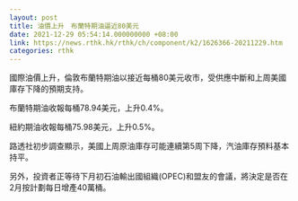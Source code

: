 ```yaml
---
layout: post
title: 油價上升　布蘭特期油逼近80美元
date: 2021-12-29 05:54:14.000000000 +08:00
link: https://news.rthk.hk/rthk/ch/component/k2/1626366-20211229.htm
categories: rthk
---
```


國際油價上升，倫敦布蘭特期油以接近每桶80美元收市，受供應中斷和上周美國庫存下降的預期支持。

布蘭特期油收報每桶78.94美元，上升0.4%。

紐約期油收報每桶75.98美元，上升0.5%。

路透社初步調查顯示，美國上周原油庫存可能連續第5周下降，汽油庫存預料基本持平。

另外，投資者正等待下月初石油輸出國組織(OPEC)和盟友的會議，將決定是否在2月按計劃每日增產40萬桶。
